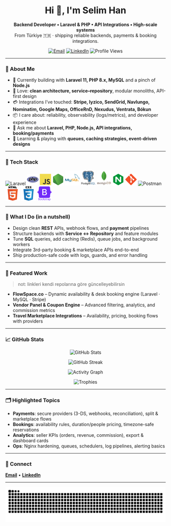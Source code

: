 <!-- Title & Intro -->
<h1 align="center">Hi 👋, I'm Selim Han</h1>
<p align="center">
  <b>Backend Developer • Laravel & PHP • API Integrations • High-scale systems</b><br/>
  From Türkiye 🇹🇷 · shipping reliable backends, payments & booking integrations.
</p>

<p align="center">
  <a href="mailto:selimhanyldrm@gmail.com"><img alt="Email" src="https://img.shields.io/badge/Email-selimhanyldrm@gmail.com-470043?style=flat&logo=gmail"></a>
  <a href="https://www.linkedin.com/in/selimhanyldrm/" target="_blank"><img alt="LinkedIn" src="https://img.shields.io/badge/LinkedIn-@selimhanyldrm-0A66C2?style=flat&logo=linkedin&logoColor=white"></a>
  <img src="https://komarev.com/ghpvc/?username=selimhanyldrm&color=0E06B4" alt="Profile Views" />
</p>

---

### 🚀 About Me
- 🔭 Currently building with **Laravel 11, PHP 8.x, MySQL** and a pinch of **Node.js**
- 🧩 Love: **clean architecture, service–repository**, modular monoliths, API-first design
- 💳 Integrations I’ve touched: **Stripe, Iyzico, SendGrid, Navlungo, Nominatim, Google Maps, OfficeRnD, Nexudus, Ventrata, Bókun**
- 📦 I care about: reliability, observability (logs/metrics), and developer experience
- 💬 Ask me about **Laravel, PHP, Node.js, API integrations, booking/payments**
- 🌱 Learning & playing with **queues, caching strategies, event-driven designs**

---

### 🧰 Tech Stack
<p align="left">
  <!-- Core -->
  <img src="https://laravel.com/img/logomark.min.svg" alt="Laravel" width="36" height="36"/>
  <img src="https://raw.githubusercontent.com/devicons/devicon/master/icons/php/php-original.svg" alt="PHP" width="36" height="36"/>
  <img src="https://raw.githubusercontent.com/devicons/devicon/master/icons/javascript/javascript-original.svg" alt="JS" width="36" height="36"/>
  <img src="https://raw.githubusercontent.com/devicons/devicon/master/icons/nodejs/nodejs-original.svg" alt="Node.js" width="36" height="36"/>
  <!-- DB -->
  <img src="https://raw.githubusercontent.com/devicons/devicon/master/icons/mysql/mysql-original-wordmark.svg" alt="MySQL" width="46" height="46"/>
  <img src="https://raw.githubusercontent.com/devicons/devicon/master/icons/postgresql/postgresql-original-wordmark.svg" alt="PostgreSQL" width="46" height="46"/>
  <img src="https://raw.githubusercontent.com/devicons/devicon/master/icons/mongodb/mongodb-original-wordmark.svg" alt="MongoDB" width="46" height="46"/>
  <!-- Infra -->
  <img src="https://raw.githubusercontent.com/devicons/devicon/master/icons/nginx/nginx-original.svg" alt="Nginx" width="36" height="36"/>
  <img src="https://raw.githubusercontent.com/devicons/devicon/master/icons/git/git-original.svg" alt="Git" width="36" height="36"/>
  <img src="https://www.vectorlogo.zone/logos/getpostman/getpostman-icon.svg" alt="Postman" width="36" height="36"/>
  <!-- Web -->
  <img src="https://raw.githubusercontent.com/devicons/devicon/master/icons/html5/html5-original-wordmark.svg" alt="HTML5" width="46" height="46"/>
  <img src="https://raw.githubusercontent.com/devicons/devicon/master/icons/css3/css3-original-wordmark.svg" alt="CSS3" width="46" height="46"/>
  <img src="https://raw.githubusercontent.com/devicons/devicon/master/icons/bootstrap/bootstrap-plain-wordmark.svg" alt="Bootstrap" width="46" height="46"/>
</p>

---

### 🧱 What I Do (in a nutshell)
- Design clean **REST** APIs, webhook flows, and **payment** pipelines
- Structure backends with **Service ↔ Repository** and feature modules
- Tune **SQL** queries, add caching (Redis), queue jobs, and background workers
- Integrate 3rd-party booking & marketplace APIs end-to-end
- Ship production-safe code with logs, guards, and error handling

---

### 📌 Featured Work
> not: linkleri kendi repolarına göre güncelleyebilirsin

- **FlowSpace.co** – Dynamic availability & desk booking engine (Laravel · MySQL · Stripe)
- **Vendor Panel & Coupon Engine** – Advanced filtering, analytics, and commission metrics
- **Travel Marketplace Integrations** – Availability, pricing, booking flows with providers

---

### 📈 GitHub Stats
<p align="center">
  <img src="https://github-readme-stats.vercel.app/api?username=selimhanyldrm&show_icons=true&theme=radical&count_private=true" alt="GitHub Stats" />
</p>
<p align="center">
  <img src="https://streak-stats.demolab.com?user=selimhanyldrm&theme=tokyonight&hide_border=true" alt="GitHub Streak" />
</p>
<p align="center">
  <img src="https://github-readme-activity-graph.vercel.app/graph?username=selimhanyldrm&theme=tokyo-night&hide_border=true" alt="Activity Graph" />
</p>
<p align="center">
  <img src="https://github-profile-trophy.vercel.app/?username=selimhanyldrm&theme=tokyonight&no-frame=true&margin-w=10" alt="Trophies">
</p>

---

### 🗂️ Highlighted Topics
- **Payments**: secure providers (3-DS, webhooks, reconciliation), split & marketplace flows  
- **Bookings**: availability rules, duration/people pricing, timezone-safe reservations  
- **Analytics**: seller KPIs (orders, revenue, commission), export & dashboard cards  
- **Ops**: Nginx hardening, queues, schedulers, log pipelines, alerting basics  

---

### 🤝 Connect
<p align="left">
  <a href="mailto:selimhanyldrm@gmail.com"><b>Email</b></a> •
  <a href="https://www.linkedin.com/in/selimhanyldrm/"><b>LinkedIn</b></a>
</p>

---

<!-- 🐍 SNAKE -->
<div align="center">
<picture>
  <source media="(prefers-color-scheme: dark)" srcset="https://raw.githubusercontent.com/selimhanyldrm/selimhanyldrm/output/github-contribution-grid-snake-dark.svg" />
  <source media="(prefers-color-scheme: light)" srcset="https://raw.githubusercontent.com/selimhanyldrm/selimhanyldrm/output/github-contribution-grid-snake.svg" />
  <img alt="github-snake" src="https://raw.githubusercontent.com/selimhanyldrm/selimhanyldrm/output/github-contribution-grid-snake.svg" />
</picture>
</div>

<!-- Optional: WakaTime (aktif kullanıyorsan aç) -->
<!--
### ⏱️ Weekly Development Breakdown
<img src="https://github-readme-stats.vercel.app/api/wakatime?username=YOUR_WAKATIME_USERNAME&layout=compact&theme=radical" />
-->
